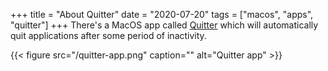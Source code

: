 +++
title = "About Quitter"
date = "2020-07-20"
tags = ["macos", "apps", "quitter"]
+++
There's a MacOS app called [Quitter](https://marco.org/apps) which will automatically quit applications after
some period of inactivity.

{{< figure src="/quitter-app.png" caption="" alt="Quitter app" >}}


